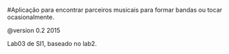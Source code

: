 ﻿#Aplicação para encontrar parceiros musicais para formar bandas ou tocar ocasionalmente.

@version 0.2 2015

Lab03 de SI1, baseado no lab2.





